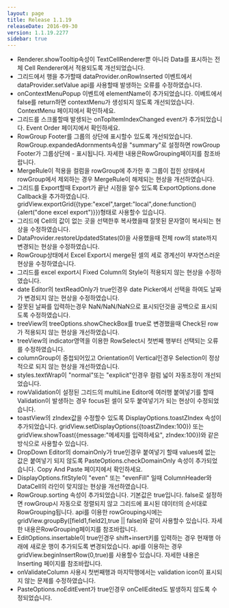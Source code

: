 ```yaml
---
layout: page
title: Release 1.1.19
releaseDate: 2016-09-30
version: 1.1.19.2277
sidebar: true
---
```


- Renderer.showTooltip속성이 TextCellRenderer뿐 아니라 Data를 표시하는 전체 Cell Renderer에서 적용되도록 개선되었습니다.
- 그리드에서 행을 추가할때 dataProvider.onRowInserted 이벤트에서 dataProvider.setValue api를 사용할때 발생하는 오류를 수정하였습니다.
- onContextMenuPopup 이벤트에 elementName이 추가되었습니다. 이베트에서 false를 return하면 contextMenu가 생성되지 않도록 개선되었습니다. ContextMenu 페이지에서 확인하세요.
- 그리드를 스크롤할때 발생되는 onTopItemIndexChanged event가 추가되었습니다. Event Order 페이지에서 확인하세요.
- RowGroup Footer를 그룹의 상단에 표시할수 있도록 개선되었습니다. RowGroup.expandedAdornments속성을 "summary"로 설정하면 rowGroup Footer가 그룹상단에 - 표시됩니다. 자세한 내용은RowGrouping페이지를 참조바랍니다.
- MergeRule이 적용을 컬럼을 rowGroup에 추가한 후 그룹이 접힌 상태에서 rowGroup에서 제외하는 경우 MergeRule이 해제되는 현상을 개선하였습니다.
- 그리드를 Export할때 Export가 끝난 시점을 알수 있도록 ExportOptions.done Callback을 추가하였습니다. gridView.exportGrid({type:"excel",target:"local",done:function() {alert("done excel export")}})형태로 사용할수 있습니다.
- 그리드에 Cell의 값이 없는 곳을 선택한후 복사했을때 잘못된 문자열이 복사되는 현상을 수정하였습니다.
- DataProvider.restoreUpdatedStates(0)을 사용했을때 전체 row의 state까지 변경되는 현상을 수정하였습니다.
- RowGroup상태에서 Excel Export시 merge된 셀의 세로 경계선이 부자연스러운 현상을 수정하였습니다.
- 그리드를 excel export시 Fixed Column의 Style이 적용되지 않는 현상을 수정하였습니다.
- date Editor의 textReadOnly가 true인경우 date Picker에서 선택을 하여도 날짜가 변경되지 않는 현상을 수정하였습니다.
- 잘못된 날짜를 입력하는경우 NaN/NaN/NaN으로 표시되던것을 공백으로 표시되도록 수정하였습니다.
- treeView의 treeOptions.showCheckBox를 true로 변경했을때 Check된 row가 적용되지 않는 현상을 개선하였습니다.
- treeView의 indicator영역을 이용한 RowSelect시 첫번째 행부터 선택되는 오류를 수정하였습니다.
- columnGroup이 중첩되어있고 Orientation이 Vertical인경우 Selection이 정상적으로 되지 않는 현상을 개선하였습니다.
- styles.textWrap이 "normal"또는 "explicit"인경우 컬럼 넓이 자동조정이 개선되었습니다.
- rowValidation이 설정된 그리드의 multiLine Editor에 여러행 붙여넣기를 할때 Validation이 발생하는 경우 focus된 셀이 모두 붙여넣기가 되는 현상이 수정되었습니다.
- toastView의 zIndex값을 수정할수 있도록 DisplayOptions.toastZIndex 속성이 추가되었습니다. gridView.setDisplayOptions({toastZIndex:100}) 또는 gridView.showToast({message:"메세지를 입력하세요", zIndex:100})와 같은 방식으로 사용할수 있습니다.
- DropDown Editor의 domainOnly가 true인경우 붙여넣기 할때 values에 없는 값은 붙여넣기 되지 않도록 PasteOptions.checkDomainOnly 속성이 추가되었습니다. Copy And Paste 페이지에서 확인하세요.
- DisplayOptions.fitStyle이 "even" 또는 "evenFill" 일때 ColumnHeader와 DataCell의 라인이 맞지않는 현상을 개선하였습니다.
- RowGroup.sorting 속성이 추가되었습니다. 기본값은 true입니다. false로 설정하면 rowGroup시 자동으로 정렬되지 않고 그리드에 표시된 데이터의 순서대로 RowGrouping됩니다. api를 이용한 rowGrouping시에는 gridView.groupBy([field1,field2],true || false)와 같이 사용할수 있습니다. 자세한 내용은RowGrouping페이지를 참조바랍니다.
- EditOptions.insertable이 true인경우 shift+insert키를 입력하는 경우 현재행 아래에 새로운 행이 추가되도록 변경되었습니다. api를 이용하는 경우 gridView.beginInsertRow(0,true)를 사용할수 있습니다. 자세한 내용은 Inserting 페이지를 참조바랍니다.
- onValidateColumn 사용시 첫번째행과 마지막행에서는 validation icon이 표시되지 않는 문제를 수정하였습니다.
- PasteOptions.noEditEvent가 true인경우 onCellEdited도 발생하지 않도록 수정되었습니다.
